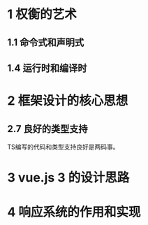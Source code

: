 # 1 权衡的艺术

## 1.1 命令式和声明式

## 1.4 运行时和编译时

# 2 框架设计的核心思想

## 2.7 良好的类型支持

TS编写的代码和类型支持良好是两码事。

# 3 vue.js 3 的设计思路

# 4 响应系统的作用和实现

